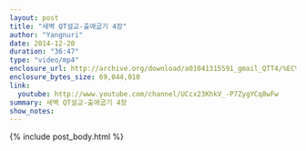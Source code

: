```yaml
---
layout: post
title: "새벽 QT설교-출애굽기 4장"
author: "Yangnuri"
date: 2014-12-20
duration: "36:47"
type: "video/mp4"
enclosure_url: http://archive.org/download/a01041315591_gmail_QTT4/%EC%83%88%EB%B2%BDQT%EC%84%A4%EA%B5%90%20-%20%EC%B6%9C%EC%95%A0%EA%B5%BD%EA%B8%B0%204%EC%9E%A5.mp4
enclosure_bytes_size: 69,044,010 
link:
  youtube: http://www.youtube.com/channel/UCcx23KhkV_-P7ZygYCq8wFw
summary: 새벽 QT설교-출애굽기 4장
show_notes:
---
```


{% include post_body.html %}
